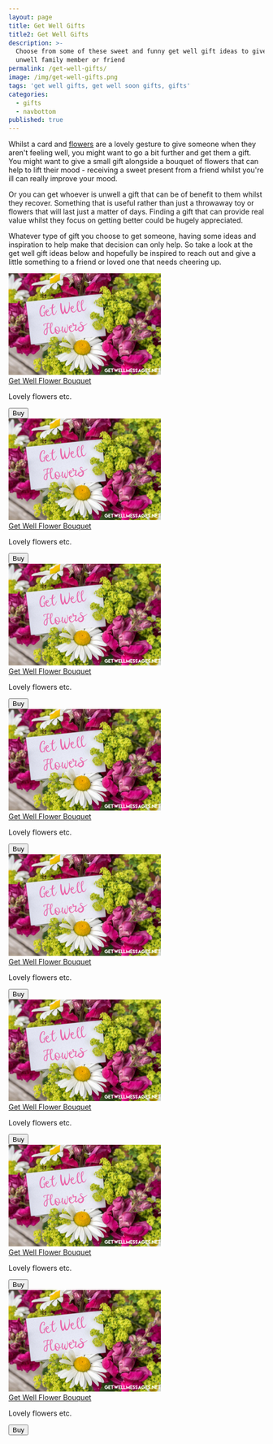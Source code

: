```yaml
---
layout: page
title: Get Well Gifts
title2: Get Well Gifts
description: >-
  Choose from some of these sweet and funny get well gift ideas to give to an
  unwell family member or friend
permalink: /get-well-gifts/
image: /img/get-well-gifts.png
tags: 'get well gifts, get well soon gifts, gifts'
categories:
  - gifts
  - navbottom
published: true
---
```


<p>
Whilst a card and <a href="/get-well-flowers/">flowers</a> are a lovely gesture to give someone when they aren't feeling well, you might want to go a bit further and get them a gift. You might want to give a small gift alongside a bouquet of flowers that can help to lift their mood - receiving a sweet present from a friend whilst you're ill can really improve your mood.
</p>

<p>
Or you can get whoever is unwell a gift that can be of benefit to them whilst they recover. Something that is useful rather than just a throwaway toy or flowers that will last just a matter of days. Finding a gift that can provide real value whilst they focus on getting better could be hugely appreciated.
</p>

<p>
Whatever type of gift you choose to get someone, having some ideas and inspiration to help make that decision can only help. So take a look at the get well gift ideas below and hopefully be inspired to reach out and give a little something to a friend or loved one that needs cheering up.
</p>

<div class="product-cta-box">
<img src="/img/get-well-flowers-300x200.png" alt="" />
<div class="product-cta-heading">
<a href="https://www.amazon.com"> Get Well Flower Bouquet</a>
</div>
<p>Lovely flowers etc.</p>
<div class="product-cta-button-centre"><a href="'https://www.amazon.com"><button type="button" class="product-cta-button">Buy</button></a>
</div>
</div>


<div class="product-cta-box">
<img src="/img/get-well-flowers-300x200.png" alt="" />
<div class="product-cta-heading">
<a href=""> Get Well Flower Bouquet</a>
</div>
<p>Lovely flowers etc.</p>
<div class="product-cta-button-centre"><a href="'"><button type="button" class="product-cta-button">Buy</button></a>
</div>
</div>


<div class="product-cta-box">
<img src="/img/get-well-flowers-300x200.png" alt="" />
<div class="product-cta-heading">
<a href=""> Get Well Flower Bouquet</a>
</div>
<p>Lovely flowers etc.</p>
<div class="product-cta-button-centre"><a href="'"><button type="button" class="product-cta-button">Buy</button></a>
</div>
</div>


<div class="product-cta-box">
<img src="/img/get-well-flowers-300x200.png" alt="" />
<div class="product-cta-heading">
<a href=""> Get Well Flower Bouquet</a>
</div>
<p>Lovely flowers etc.</p>
<div class="product-cta-button-centre"><a href="'"><button type="button" class="product-cta-button">Buy</button></a>
</div>
</div>


<div class="product-cta-box">
<img src="/img/get-well-flowers-300x200.png" alt="" />
<div class="product-cta-heading">
<a href=""> Get Well Flower Bouquet</a>
</div>
<p>Lovely flowers etc.</p>
<div class="product-cta-button-centre"><a href="'"><button type="button" class="product-cta-button">Buy</button></a>
</div>
</div>


<div class="product-cta-box">
<img src="/img/get-well-flowers-300x200.png" alt="" />
<div class="product-cta-heading">
<a href=""> Get Well Flower Bouquet</a>
</div>
<p>Lovely flowers etc.</p>
<div class="product-cta-button-centre"><a href="'"><button type="button" class="product-cta-button">Buy</button></a>
</div>
</div>


<div class="product-cta-box">
<img src="/img/get-well-flowers-300x200.png" alt="" />
<div class="product-cta-heading">
<a href=""> Get Well Flower Bouquet</a>
</div>
<p>Lovely flowers etc.</p>
<div class="product-cta-button-centre"><a href="'"><button type="button" class="product-cta-button">Buy</button></a>
</div>
</div>


<div class="product-cta-box">
<img src="/img/get-well-flowers-300x200.png" alt="" />
<div class="product-cta-heading">
<a href=""> Get Well Flower Bouquet</a>
</div>
<p>Lovely flowers etc.</p>
<div class="product-cta-button-centre"><a href="'"><button type="button" class="product-cta-button">Buy</button></a>
</div>
</div>
